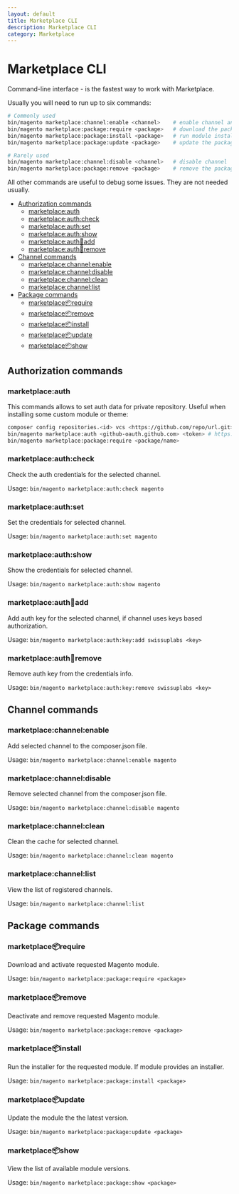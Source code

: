 ```yaml
---
layout: default
title: Marketplace CLI
description: Marketplace CLI
category: Marketplace
---
```


# Marketplace CLI

Command-line interface - is the fastest way to work with Marketplace.

Usually you will need to run up to six commands:

```bash
# Commonly used
bin/magento marketplace:channel:enable <channel>    # enable channel and enter auth credentials if needed
bin/magento marketplace:package:require <package>   # download the package, enable it, deploy static ontent
bin/magento marketplace:package:install <package>   # run module installer (if module comes with it)
bin/magento marketplace:package:update <package>    # update the package

# Rarely used
bin/magento marketplace:channel:disable <channel>   # disable channel
bin/magento marketplace:package:remove <package>    # remove the package
```

All other commands are useful to debug some issues. They are not needed usually.

<!-- MarkdownTOC -->

- [Authorization commands](#authorization-commands)
    - [marketplace:auth](#marketplaceauth)
    - [marketplace:auth:check](#marketplaceauthcheck)
    - [marketplace:auth:set](#marketplaceauthset)
    - [marketplace:auth:show](#marketplaceauthshow)
    - [marketplace:auth:key:add](#marketplaceauthkeyadd)
    - [marketplace:auth:key:remove](#marketplaceauthkeyremove)
- [Channel commands](#channel-commands)
    - [marketplace:channel:enable](#marketplacechannelenable)
    - [marketplace:channel:disable](#marketplacechanneldisable)
    - [marketplace:channel:clean](#marketplacechannelclean)
    - [marketplace:channel:list](#marketplacechannellist)
- [Package commands](#package-commands)
    - [marketplace:package:require](#marketplacepackagerequire)
    - [marketplace:package:remove](#marketplacepackageremove)
    - [marketplace:package:install](#marketplacepackageinstall)
    - [marketplace:package:update](#marketplacepackageupdate)
    - [marketplace:package:show](#marketplacepackageshow)

<!-- /MarkdownTOC -->

## Authorization commands

### marketplace:auth

This commands allows to set auth data for private repository. Useful when installing
some custom module or theme:

```bash
composer config repositories.<id> vcs <https://github.com/repo/url.git>
bin/magento marketplace:auth <github-oauth.github.com> <token> # https://github.com/settings/tokens/new?scopes=repo
bin/magento marketplace:package:require <package/name>
```

### marketplace:auth:check

Check the auth credentials for the selected channel.

Usage: `bin/magento marketplace:auth:check magento`

### marketplace:auth:set

Set the credentials for selected channel.

Usage: `bin/magento marketplace:auth:set magento`

### marketplace:auth:show

Show the credentials for selected channel.

Usage: `bin/magento marketplace:auth:show magento`

### marketplace:auth:key:add

Add auth key for the selected channel, if channel uses keys based authorization.

Usage: `bin/magento marketplace:auth:key:add swissuplabs <key>`

### marketplace:auth:key:remove

Remove auth key from the credentials info.

Usage: `bin/magento marketplace:auth:key:remove swissuplabs <key>`

## Channel commands

### marketplace:channel:enable

Add selected channel to the composer.json file.

Usage: `bin/magento marketplace:channel:enable magento`

### marketplace:channel:disable

Remove selected channel from the composer.json file.

Usage: `bin/magento marketplace:channel:disable magento`

### marketplace:channel:clean

Clean the cache for selected channel.

Usage: `bin/magento marketplace:channel:clean magento`

### marketplace:channel:list

View the list of registered channels.

Usage: `bin/magento marketplace:channel:list`

## Package commands

### marketplace:package:require

Download and activate requested Magento module.

Usage: `bin/magento marketplace:package:require <package>`

### marketplace:package:remove

Deactivate and remove requested Magento module.

Usage: `bin/magento marketplace:package:remove <package>`

### marketplace:package:install

Run the installer for the requested module. If module provides an installer.

Usage: `bin/magento marketplace:package:install <package>`

### marketplace:package:update

Update the module the the latest version.

Usage: `bin/magento marketplace:package:update <package>`

### marketplace:package:show

View the list of available module versions.

Usage: `bin/magento marketplace:package:show <package>`
